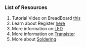 
### List of Resources
1. Tutorial Video on BreadBoard [this](https://www.youtube.com/watch?v=S_a-qCy6Ekk)
2. Learn about Register [here](https://byjus.com/physics/resistor/)
3. More information on [LED](https://startingelectronics.org/beginners/components/LED/)
4. More information on [Transister](https://www.tutorialspoint.com/basic_electronics/basic_electronics_transistors.htm)
5. More about [Soldering](https://drive.google.com/file/d/17BHASxFrliMFSQa6htL4We69Bg7XOTrA/view?usp=sharing)
